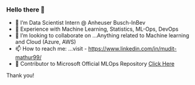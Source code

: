 ### Hello there 👋

- 🔭 I’m Data Scientist Intern @ Anheuser Busch-InBev
- 🌱 Experience with Machine Learning, Statistics, ML-Ops, DevOps  
- 👯 I’m looking to collaborate on ...Anything related to Machine learning and Cloud (Azure, AWS)
- 📫 How to reach me: ...visit - https://www.linkedin.com/in/mudit-mathur99/
- 🥇 Contributor to Microsoft Official MLOps Repository [Click Here](https://github.com/microsoft/MLOpsPython/issues/319#issuecomment-1003524345)

Thank you!
